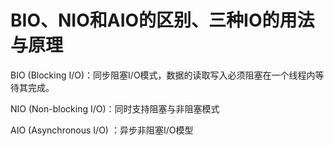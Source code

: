 # BIO、NIO和AIO的区别、三种IO的用法与原理

BIO (Blocking I/O)：同步阻塞I/O模式，数据的读取写入必须阻塞在一个线程内等待其完成。

NIO (Non-blocking I/O)：同时支持阻塞与非阻塞模式

AIO (Asynchronous I/O) ：异步非阻塞I/O模型

 